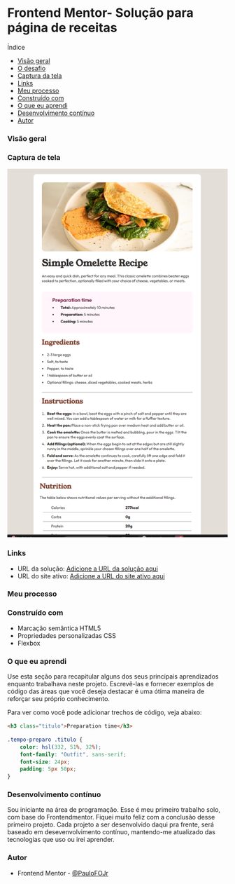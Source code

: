 
#  Frontend Mentor- Solução para página de receitas

Índice

- [Visão geral](#visão-geral)
- [O desafio](#the-challenge)
- [Captura da tela](#captura-de-tela)
- [Links](#links)
- [Meu processo](#meu-processo)
- [Construído com](#construído-com)
- [O que eu aprendi](#o-que-eu-aprendi)
- [Desenvolvimento contínuo](#continued-development)
- [Autor](#autor)


### Visão geral

### Captura de tela

![Captura da tela](Captura%20de%20tela%202025-05-13.png)

### Links

- URL da solução: [Adicione a URL da solução aqui](https://www.frontendmentor.io/challenges/recipe-page-KiTsR8QQKm)
- URL do site ativo: [Adicione a URL do site ativo aqui](https://paulofojr.github.io/pagina-receita/)

### Meu processo

### Construído com

- Marcação semântica HTML5
- Propriedades personalizadas CSS
- Flexbox

### O que eu aprendi

Use esta seção para recapitular alguns dos seus principais aprendizados enquanto trabalhava neste projeto. Escrevê-las e fornecer exemplos de código das áreas que você deseja destacar é uma ótima maneira de reforçar seu próprio conhecimento.

Para ver como você pode adicionar trechos de código, veja abaixo:
``` HTML
<h3 class="titulo">Preparation time</h3>
```
```css
.tempo-preparo .titulo {
    color: hsl(332, 51%, 32%);
    font-family: "Outfit", sans-serif;
    font-size: 24px;
    padding: 5px 50px;
}
```

### Desenvolvimento contínuo

Sou iniciante na área de programação. Esse é meu primeiro trabalho solo, com base do Frontendmentor. Fiquei muito feliz com a conclusão desse primeiro projeto. Cada projeto a ser desenvolvido daqui pra frente, será baseado em desevenvolvimento contínuo, mantendo-me atualizado das tecnologias que uso ou irei aprender.

### Autor

- Frontend Mentor  - [@PauloFOJr](https://www.frontendmentor.io/profile/PauloFOJr)
